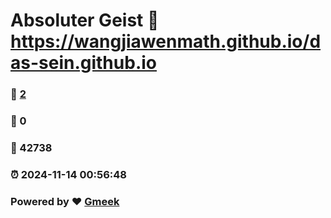 # Absoluter Geist :link: https://wangjiawenmath.github.io/das-sein.github.io 
### :page_facing_up: [2](https://wangjiawenmath.github.io/das-sein.github.io/tag.html) 
### :speech_balloon: 0 
### :hibiscus: 42738 
### :alarm_clock: 2024-11-14 00:56:48 
### Powered by :heart: [Gmeek](https://github.com/Meekdai/Gmeek)
